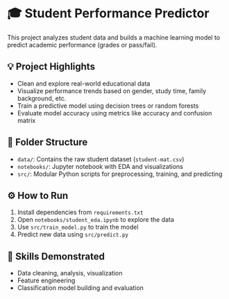 # 🎓 Student Performance Predictor

This project analyzes student data and builds a machine learning model to predict academic performance (grades or pass/fail).

## 💡 Project Highlights
- Clean and explore real-world educational data
- Visualize performance trends based on gender, study time, family background, etc.
- Train a predictive model using decision trees or random forests
- Evaluate model accuracy using metrics like accuracy and confusion matrix

## 📁 Folder Structure
- `data/`: Contains the raw student dataset (`student-mat.csv`)
- `notebooks/`: Jupyter notebook with EDA and visualizations
- `src/`: Modular Python scripts for preprocessing, training, and predicting

## ⚙️ How to Run
1. Install dependencies from `requirements.txt`
2. Open `notebooks/student_eda.ipynb` to explore the data
3. Use `src/train_model.py` to train the model
4. Predict new data using `src/predict.py`

## 🚀 Skills Demonstrated
- Data cleaning, analysis, visualization
- Feature engineering
- Classification model building and evaluation
